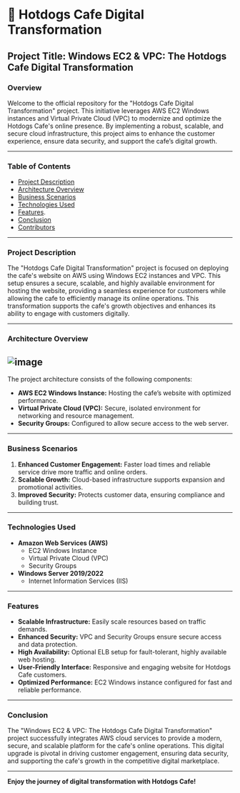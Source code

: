 # 🌭 Hotdogs Cafe Digital Transformation

## **Project Title: Windows EC2 & VPC: The Hotdogs Cafe Digital Transformation**

### **Overview**

Welcome to the official repository for the "Hotdogs Cafe Digital Transformation" project. This initiative leverages AWS EC2 Windows instances and Virtual Private Cloud (VPC) to modernize and optimize the Hotdogs Cafe's online presence. By implementing a robust, scalable, and secure cloud infrastructure, this project aims to enhance the customer experience, ensure data security, and support the cafe’s digital growth.

---

### **Table of Contents**

- [Project Description](#project-description)
- [Architecture Overview](#architecture-overview)
- [Business Scenarios](#business-scenarios)
- [Technologies Used](#technologies-used)
- [Features](#Features).
- [Conclusion](#conclusion)
- [Contributors](#contributors)

---

### **Project Description**

The "Hotdogs Cafe Digital Transformation" project is focused on deploying the cafe's website on AWS using Windows EC2 instances and VPC. This setup ensures a secure, scalable, and highly available environment for hosting the website, providing a seamless experience for customers while allowing the cafe to efficiently manage its online operations. This transformation supports the cafe's growth objectives and enhances its ability to engage with customers digitally.

---

### **Architecture Overview**

## ![image](https://github.com/user-attachments/assets/cf8bdc4e-74de-4858-9dc1-088237e19f2c)

The project architecture consists of the following components:

- **AWS EC2 Windows Instance:** Hosting the cafe’s website with optimized performance.
- **Virtual Private Cloud (VPC):** Secure, isolated environment for networking and resource management.
- **Security Groups:** Configured to allow secure access to the web server.

---
### **Business Scenarios**

1. **Enhanced Customer Engagement:** Faster load times and reliable service drive more traffic and online orders.
2. **Scalable Growth:** Cloud-based infrastructure supports expansion and promotional activities.
3. **Improved Security:** Protects customer data, ensuring compliance and building trust.

---

### **Technologies Used**

- **Amazon Web Services (AWS)**
  - EC2 Windows Instance
  - Virtual Private Cloud (VPC)
  - Security Groups
- **Windows Server 2019/2022**
  - Internet Information Services (IIS)
    
---

### **Features**

- **Scalable Infrastructure:** Easily scale resources based on traffic demands.
- **Enhanced Security:** VPC and Security Groups ensure secure access and data protection.
- **High Availability:** Optional ELB setup for fault-tolerant, highly available web hosting.
- **User-Friendly Interface:** Responsive and engaging website for Hotdogs Cafe customers.
- **Optimized Performance:** EC2 Windows instance configured for fast and reliable performance.

---


### **Conclusion**

The "Windows EC2 & VPC: The Hotdogs Cafe Digital Transformation" project successfully integrates AWS cloud services to provide a modern, secure, and scalable platform for the cafe's online operations. This digital upgrade is pivotal in driving customer engagement, ensuring data security, and supporting the cafe's growth in the competitive digital marketplace.

---

**Enjoy the journey of digital transformation with Hotdogs Cafe!**

